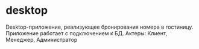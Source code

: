 # desktop

Desktop-приложение, реализующее бронирования номера в гостиницу. Приложение работает с подключением к БД. Актеры: Клиент, Менеджер, Администратор